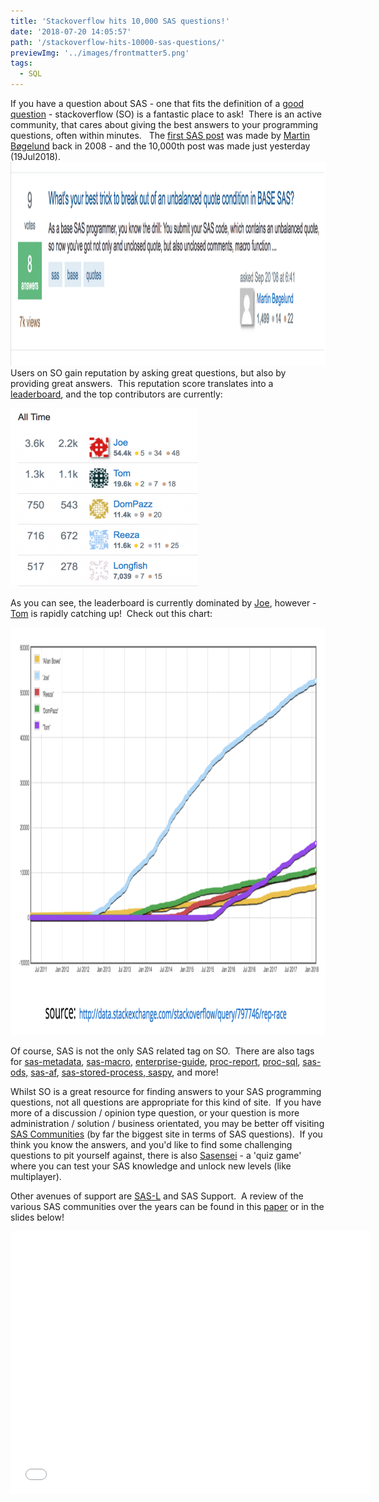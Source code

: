 ```yaml
---
title: 'Stackoverflow hits 10,000 SAS questions!'
date: '2018-07-20 14:05:57'
path: '/stackoverflow-hits-10000-sas-questions/'
previewImg: '../images/frontmatter5.png'
tags:
  - SQL
---
```


If you have a question about SAS - one that fits the definition of a <a href="https://stackoverflow.com/help/how-to-ask">good question</a> - stackoverflow (SO) is a fantastic place to ask!  There is an active community, that cares about giving the best answers to your programming questions, often within minutes.   The <a href="https://stackoverflow.com/questions/107414/whats-your-best-trick-to-break-out-of-an-unbalanced-quote-condition-in-base-sas">first SAS post</a> was made by <a href="https://stackoverflow.com/users/18968/martin-b%C3%B8gelund">Martin Bøgelund</a> back in 2008 - and the 10,000th post was made just yesterday (19Jul2018).<a href="https://stackoverflow.com/questions/107414/whats-your-best-trick-to-break-out-of-an-unbalanced-quote-condition-in-base-sas"><img class="aligncenter size-full wp-image-384" src="../images/Screen-Shot-2018-07-20-at-14.52.53.png" alt="" width="1364" height="326" /></a>Users on SO gain reputation by asking great questions, but also by providing great answers.  This reputation score translates into a <a href="https://stackoverflow.com/tags/sas/topusers">leaderboard</a>, and the top contributors are currently:

<img class="aligncenter wp-image-386 size-medium" src="../images/Screen-Shot-2018-07-20-at-14.57.12-300x286.png" alt="" width="300" height="286" />

As you can see, the leaderboard is currently dominated by <a href="https://stackoverflow.com/users/1623007/joe">Joe</a>, however - <a href="https://stackoverflow.com/users/4965549/tom">Tom</a> is rapidly catching up!  Check out this chart:

<a href="http://data.stackexchange.com/stackoverflow/query/797746/rep-race"><img class="aligncenter size-full wp-image-387" src="../images/Screen-Shot-2018-07-20-at-15.03.04.png" alt="" width="1078" height="652" /></a>

Of course, SAS is not the only SAS related tag on SO.  There are also tags for <a href="https://stackoverflow.com/questions/tagged/sas-metadata">sas-metadata</a>, <a href="https://stackoverflow.com/questions/tagged/sas-macro">sas-macro</a>, <a href="https://stackoverflow.com/questions/tagged/enterprise-guide">enterprise-guide</a>, <a href="https://stackoverflow.com/questions/tagged/proc-report">proc-report</a>, <a href="https://stackoverflow.com/questions/tagged/proc-sql">proc-sql</a>, <a href="https://stackoverflow.com/questions/tagged/sas-ods">sas-ods,</a> <a href="https://stackoverflow.com/questions/tagged/sas-af">sas-af</a>, <a href="https://stackoverflow.com/questions/tagged/sas-stored-process">sas-stored-process</a>,<a href="https://stackoverflow.com/questions/tagged/saspy"> saspy</a>, and more!

Whilst SO is a great resource for finding answers to your SAS programming questions, not all questions are appropriate for this kind of site.  If you have more of a discussion / opinion type question, or your question is more administration / solution / business orientated, you may be better off visiting <a href="http://communities.sas.com/">SAS Communities</a> (by far the biggest site in terms of SAS questions).  If you think you know the answers, and you'd like to find some challenging questions to pit yourself against, there is also <a href="https://sasensei.com">Sasensei</a> - a 'quiz game' where you can test your SAS knowledge and unlock new levels (like multiplayer).

Other avenues of support are [SAS-L](/sas-l-is-still-alive) and SAS Support.  A review of the various SAS communities over the years can be found in this <a href="https://www.sas.com/content/dam/SAS/support/en/sas-global-forum-proceedings/2018/1792-2018.pdf" rel="attachment wp-att-388">paper</a> or in the slides below!

<iframe src="//slides.com/allanbowe/find-your-sas-sensei/embed" width="576" height="420" frameborder="0" scrolling="no" allowfullscreen="allowfullscreen"></iframe>
